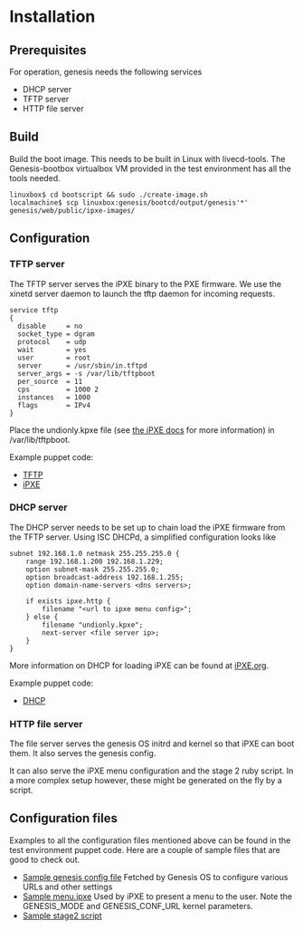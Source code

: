 # Installation

## Prerequisites

For operation, genesis needs the following services
- DHCP server
- TFTP server
- HTTP file server

## Build

Build the boot image. This needs to be built in Linux with livecd-tools. The
Genesis-bootbox virtualbox VM provided in the test environment has all the tools
needed.

    linuxbox$ cd bootscript && sudo ./create-image.sh
    localmachine$ scp linuxbox:genesis/bootcd/output/genesis'*' genesis/web/public/ipxe-images/

## Configuration

### TFTP server
The TFTP server serves the iPXE binary to the PXE firmware. We use the xinetd
server daemon to launch the tftp daemon for incoming requests.

```
service tftp
{
  disable     = no
  socket_type = dgram
  protocol    = udp
  wait        = yes
  user        = root
  server      = /usr/sbin/in.tftpd
  server_args = -s /var/lib/tftpboot
  per_source  = 11
  cps         = 1000 2
  instances   = 1000
  flags       = IPv4
}
```

Place the undionly.kpxe file (see
[the iPXE docs](http://ipxe.org/download#chainloading_from_an_existing_pxe_rom)
for more information) in /var/lib/tftpboot.

Example puppet code:
* [TFTP](https://github.com/tumblr/genesis/tree/master/testenv/bootbox/puppet/modules/tftp/manifests)
* [iPXE](https://github.com/tumblr/genesis/tree/master/testenv/bootbox/puppet/modules/ipxe/manifests)

### DHCP server
The DHCP server needs to be set up to chain load the iPXE firmware from the TFTP
server. Using ISC DHCPd, a simplified configuration looks like

```
subnet 192.168.1.0 netmask 255.255.255.0 {
    range 192.168.1.200 192.168.1.229;
    option subnet-mask 255.255.255.0;
    option broadcast-address 192.168.1.255;
    option domain-name-servers <dns servers>;

    if exists ipxe.http {
        filename "<url to ipxe menu config>";
    } else {
        filename "undionly.kpxe";
        next-server <file server ip>;
    }
}
```
More information on DHCP for loading iPXE can be found at 
[iPXE.org](http://ipxe.org/howto/dhcpd#pxe_chainloading).

Example puppet code:
* [DHCP](https://github.com/tumblr/genesis/tree/master/testenv/bootbox/puppet/modules/dhcp/manifests)

### HTTP file server
The file server serves the genesis OS initrd and kernel so that iPXE can boot 
them. It also serves the genesis config.

It can also serve the iPXE menu configuration and the stage 2 ruby script.
In a more complex setup however, these might be generated on the fly by a script.

## Configuration files
Examples to all the configuration files mentioned above can be found in the
test environment puppet code. Here are a couple of sample files that are good
to check out.

* [Sample genesis config file](https://github.com/tumblr/genesis/blob/master/testenv/bootbox/puppet/modules/genesis/templates/config.yaml.erb)
Fetched by Genesis OS to configure various URLs and other settings
* [Sample menu.ipxe](https://github.com/tumblr/genesis/blob/master/testenv/bootbox/puppet/modules/genesis/templates/menu.ipxe.erb)
Used by iPXE to present a menu to the user. Note the GENESIS_MODE and 
GENESIS_CONF_URL kernel parameters.
* [Sample stage2 script](https://github.com/tumblr/genesis/blob/master/testenv/bootbox/puppet/modules/genesis/templates/stage2.erb)

